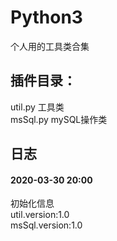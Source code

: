 # Python3 
个人用的工具类合集
## 插件目录：
util.py  工具类  
msSql.py  mySQL操作类


## 日志
#### 2020-03-30 20:00
初始化信息  
util.version:1.0  
msSql.version:1.0  
  

